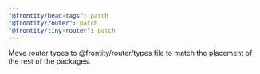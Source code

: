 ```yaml
---
"@frontity/head-tags": patch
"@frontity/router": patch
"@frontity/tiny-router": patch
---
```


Move router types to @frontity/router/types file to match the placement of the rest of the packages.
